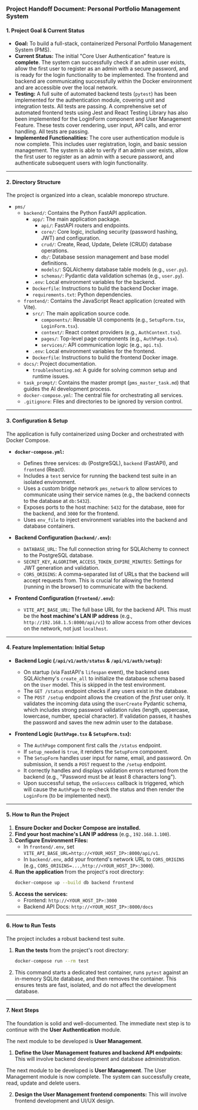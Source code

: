 ### Project Handoff Document: Personal Portfolio Management System

#### 1. Project Goal & Current Status

* **Goal:** To build a full-stack, containerized Personal Portfolio Management System (PMS).
*   **Current Status:** The initial "Core User Authentication" feature is **complete**. The system can successfully check if an admin user exists, allow the first user to register as an admin with a secure password, and is ready for the login functionality to be implemented. The frontend and backend are communicating successfully within the Docker environment and are accessible over the local network.
*   **Testing:** A full suite of automated backend tests (`pytest`) has been implemented for the authentication module, covering unit and integration tests. All tests are passing. A comprehensive set of automated frontend tests using Jest and React Testing Library has also been implemented for the LoginForm component and User Management Feature. These tests cover rendering, user input, API calls, and error handling. All tests are passing.
*   **Implemented Functionalities:** The core user authentication module is now complete. This includes user registration, login, and basic session management. The system is able to verify if an admin user exists, allow the first user to register as an admin with a secure password, and authenticate subsequent users with login functionality.


---

#### 2. Directory Structure

The project is organized into a clean, scalable monorepo structure.

*   `pms/`
    *   `backend/`: Contains the Python FastAPI application.
        *   `app/`: The main application package.
            *   `api/`: FastAPI routers and endpoints.
            *   `core/`: Core logic, including security (password hashing, JWT) and configuration.
            *   `crud/`: Create, Read, Update, Delete (CRUD) database operations.
            *   `db/`: Database session management and base model definitions.
            *   `models/`: SQLAlchemy database table models (e.g., `user.py`).
            *   `schemas/`: Pydantic data validation schemas (e.g., `user.py`).
        *   `.env`: Local environment variables for the backend.
        *   `Dockerfile`: Instructions to build the backend Docker image.
        *   `requirements.txt`: Python dependencies.
    *   `frontend/`: Contains the JavaScript React application (created with Vite).
        *   `src/`: The main application source code.
            *   `components/`: Reusable UI components (e.g., `SetupForm.tsx`, `LoginForm.tsx`).
            *   `context/`: React context providers (e.g., `AuthContext.tsx`).
            *   `pages/`: Top-level page components (e.g., `AuthPage.tsx`).
            *   `services/`: API communication logic (e.g., `api.ts`).
        *   `.env`: Local environment variables for the frontend.
        *   `Dockerfile`: Instructions to build the frontend Docker image.
    *   `docs/`: Project documentation.
        *   `troubleshooting.md`: A guide for solving common setup and runtime issues.
    *   `task_prompt/`: Contains the master prompt (`pms_master_task.md`) that guides the AI development process.
    *   `docker-compose.yml`: The central file for orchestrating all services.
    *   `.gitignore`: Files and directories to be ignored by version control.

---

#### 3. Configuration & Setup

The application is fully containerized using Docker and orchestrated with Docker Compose.

*   **`docker-compose.yml`:**
    *   Defines three services: `db` (PostgreSQL), `backend` (FastAPI), and `frontend` (React).
    *   Includes a `test` service for running the backend test suite in an isolated environment.
    *   Uses a custom bridge network `pms_network` to allow services to communicate using their service names (e.g., the backend connects to the database at `db:5432`).
    *   Exposes ports to the host machine: `5432` for the database, `8000` for the backend, and `3000` for the frontend.
    *   Uses `env_file` to inject environment variables into the backend and database containers.

*   **Backend Configuration (`backend/.env`):**
    *   `DATABASE_URL`: The full connection string for SQLAlchemy to connect to the PostgreSQL database.
    *   `SECRET_KEY`, `ALGORITHM`, `ACCESS_TOKEN_EXPIRE_MINUTES`: Settings for JWT generation and validation.
    *   `CORS_ORIGINS`: A comma-separated list of URLs that the backend will accept requests from. This is crucial for allowing the frontend (running in the browser) to communicate with the backend.

*   **Frontend Configuration (`frontend/.env`):**
    *   `VITE_API_BASE_URL`: The full base URL for the backend API. This must be the **host machine's LAN IP address** (e.g., `http://192.168.1.5:8000/api/v1`) to allow access from other devices on the network, not just `localhost`.

---

#### 4. Feature Implementation: Initial Setup

*   **Backend Logic (`/api/v1/auth/status` & `/api/v1/auth/setup`):**
    *   On startup (via FastAPI's `lifespan` event), the backend uses SQLAlchemy's `create_all` to initialize the database schema based on the `User` model. This is skipped in the test environment.
    *   The `GET /status` endpoint checks if any users exist in the database.
    *   The `POST /setup` endpoint allows the creation of the *first* user only. It validates the incoming data using the `UserCreate` Pydantic schema, which includes strong password validation rules (length, uppercase, lowercase, number, special character). If validation passes, it hashes the password and saves the new admin user to the database.

*   **Frontend Logic (`AuthPage.tsx` & `SetupForm.tsx`):**
    *   The `AuthPage` component first calls the `/status` endpoint.
    *   If `setup_needed` is `true`, it renders the `SetupForm` component.
    *   The `SetupForm` handles user input for name, email, and password. On submission, it sends a `POST` request to the `/setup` endpoint.
    *   It correctly handles and displays validation errors returned from the backend (e.g., "Password must be at least 8 characters long").
    *   Upon successful setup, the `onSuccess` callback is triggered, which will cause the `AuthPage` to re-check the status and then render the `LoginForm` (to be implemented next).

---

#### 5. How to Run the Project

1.  **Ensure Docker and Docker Compose are installed.**
2.  **Find your host machine's LAN IP address** (e.g., `192.168.1.100`).
3.  **Configure Environment Files:**
    *   In `frontend/.env`, set `VITE_API_BASE_URL=http://<YOUR_HOST_IP>:8000/api/v1`.
    *   In `backend/.env`, add your frontend's network URL to `CORS_ORIGINS` (e.g., `CORS_ORIGINS=...,http://<YOUR_HOST_IP>:3000`).
4.  **Run the application** from the project's root directory:
    ```bash
    docker-compose up --build db backend frontend
    ```
5.  **Access the services:**
    *   Frontend: `http://<YOUR_HOST_IP>:3000`
    *   Backend API Docs: `http://<YOUR_HOST_IP>:8000/docs`

---

#### 6. How to Run Tests

The project includes a robust backend test suite.

1.  **Run the tests** from the project's root directory:
    ```bash
    docker-compose run --rm test
    ```
2.  This command starts a dedicated test container, runs `pytest` against an in-memory SQLite database, and then removes the container. This ensures tests are fast, isolated, and do not affect the development database.

---

#### 7. Next Steps

The foundation is solid and well-documented. The immediate next step is to continue with the **User Authentication** module.

The next module to be developed is **User Management**.

1.  **Define the User Management features and backend API endpoints:** This will involve backend development and database administration.

The next module to be developed is **User Management**. The User Management module is now complete. The system can successfully create, read, update and delete users.

2.  **Design the User Management frontend components:** This will involve frontend development and UI/UX design.